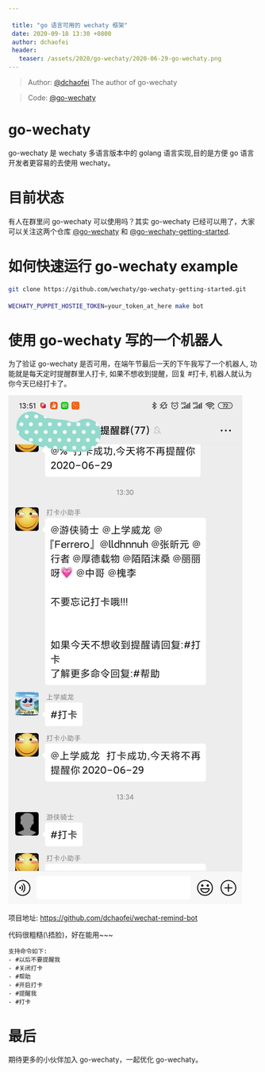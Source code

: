 ```yaml
---

 title: "go 语言可用的 wechaty 框架"
 date: 2020-09-18 13:30 +0800
 author: dchaofei
 header:
   teaser: /assets/2020/go-wechaty/2020-06-29-go-wechaty.png
---
```


<!-- markdownlint-disable -->

> Author: [@dchaofei](https://github.com/dchaofei) The author of go-wechaty 

> Code: [@go-wechaty](https://github.com/wechaty/go-wechaty)

# go-wechaty
go-wechaty 是 wechaty 多语言版本中的 golang 语言实现,目的是方便 go 语言开发者更容易的去使用 wechaty。

<!--more-->

# 目前状态
有人在群里问 go-wechaty 可以使用吗？其实 go-wechaty 已经可以用了，大家可以关注这两个仓库 [@go-wechaty](https://github.com/wechaty/go-wechaty) 和 [@go-wechaty-getting-started](https://github.com/wechaty/go-wechaty-getting-started).

# 如何快速运行 go-wechaty example
```bash
git clone https://github.com/wechaty/go-wechaty-getting-started.git

WECHATY_PUPPET_HOSTIE_TOKEN=your_token_at_here make bot
```

# 使用 go-wechaty 写的一个机器人
为了验证 go-wechaty 是否可用，在端午节最后一天的下午我写了一个机器人, 功能就是每天定时提醒群里人打卡, 如果不想收到提醒，回复 #打卡, 机器人就认为你今天已经打卡了。

![image1](/assets/2020/go-wechaty/2020-06-29-image1.jpeg)

项目地址: https://github.com/dchaofei/wechat-remind-bot

代码很粗糙(\捂脸️)，好在能用~~~
```text
支持命令如下:
- #以后不要提醒我
- #关闭打卡
- #帮助
- #开启打卡
- #提醒我
- #打卡
```

# 最后
期待更多的小伙伴加入 go-wechaty，一起优化 go-wechaty。
 
